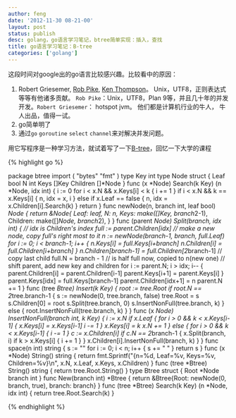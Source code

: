 ```yaml
---
author: feng
date: '2012-11-30 08-21-00'
layout: post
status: publish
desc: golang，go语言学习笔记，btree简单实现：插入，查找
title: go语言学习笔记：B-tree
categories: ['golang']
---
```


这段时间对google出的go语言比较感兴趣。比较看中的原因：
1. Robert Griesemer, [Rob Pike](http://en.wikipedia.org/wiki/Rob_Pike), [Ken Thompson](http://en.wikipedia.org/wiki/Ken_Thompson)。 Unix，UTF8，正则表达式等等有他诸多贡献。 `Rob Pike`：Unix，UTF8，Plan 9等，并且几十年的并发开发。`Robert Griesemer`： hotspot jvm。 他们都是计算机行业的牛人， 牛人出品，值得一试。
2. go简单明了
3. 通过`go` `goroutine` `select` `channel`来对解决并发问题。

用它写程序是一种学习方法，就试着写了一下[B-tree](http://en.wikipedia.org/wiki/B-tree)，回忆一下大学的课程

{% highlight go %}

package btree
import (
	"bytes"
	"fmt"
)
type Key int
type Node struct {
	Leaf     bool
	N        int
	Keys     []Key
	Children []*Node
}
func (x *Node) Search(k Key) (n *Node, idx int) {
	i := 0
	for i < x.N && x.Keys[i] < k {
		i += 1
	}
	if i < x.N && k == x.Keys[i] {
		n, idx = x, i
	} else if x.Leaf == false {
		n, idx = x.Children[i].Search(k)
	}
	return
}
func newNode(n, branch int, leaf bool) *Node {
	return &Node{
		Leaf:     leaf,
		N:        n,
		Keys:     make([]Key, branch*2-1),
		Children: make([]*Node, branch*2),
	}
}
func (parent *Node) Split(branch, idx int) { //  idx is Children's index
	full := parent.Children[idx]
	// make a new node, copy full's right most to it
	n := newNode(branch-1, branch, full.Leaf)
	for i := 0; i < branch-1; i++ {
		n.Keys[i] = full.Keys[i+branch]
		n.Children[i] = full.Children[i+branch]
	}
	n.Children[branch-1] = full.Children[2*branch-1] // copy last child
	full.N = branch - 1 // is half full now, copied to n(new one)
	// shift parent, add new key and children
	for i := parent.N; i > idx; i-- {
		parent.Children[i] = parent.Children[i-1]
		parent.Keys[i+1] = parent.Keys[i]
	}
	parent.Keys[idx] = full.Keys[branch-1]
	parent.Children[idx+1] = n
	parent.N += 1
}
func (tree *Btree) Insert(k Key) {
	root := tree.Root
	if root.N == 2*tree.branch-1 {
		s := newNode(0, tree.branch, false)
		tree.Root = s
		s.Children[0] = root
		s.Split(tree.branch, 0)
		s.InsertNonFull(tree.branch, k)
	} else {
		root.InsertNonFull(tree.branch, k)
	}
}
func (x *Node) InsertNonFull(branch int, k Key) {
	i := x.N
	if x.Leaf {
		for i > 0 && k < x.Keys[i-1] {
			x.Keys[i] = x.Keys[i-1]
			i -= 1
		}
		x.Keys[i] = k
		x.N += 1
	} else {
		for i > 0 && k < x.Keys[i-1] {
			i -= 1
		}
		c := x.Children[i]
		if c.N == 2*branch-1 {
			x.Split(branch, i)
			if k > x.Keys[i] {
				i += 1
			}
		}
		x.Children[i].InsertNonFull(branch, k)
	}
}
func space(n int) string {
	s := ""
	for i := 0; i < n; i++ {
		s += " "
	}
	return s
}
func (x *Node) String() string {
	return fmt.Sprintf("{n=%d, Leaf=%v, Keys=%v, Children=%v}\n",
		x.N, x.Leaf, x.Keys, x.Children)
}
func (tree *Btree) String() string {
	return tree.Root.String()
}
type Btree struct {
	Root   *Node
	branch int
}
func New(branch int) *Btree {
	return &Btree{Root: newNode(0, branch, true), branch: branch}
}
func (tree *Btree) Search(k Key) (n *Node, idx int) {
	return tree.Root.Search(k)
}

{% endhighlight %}
